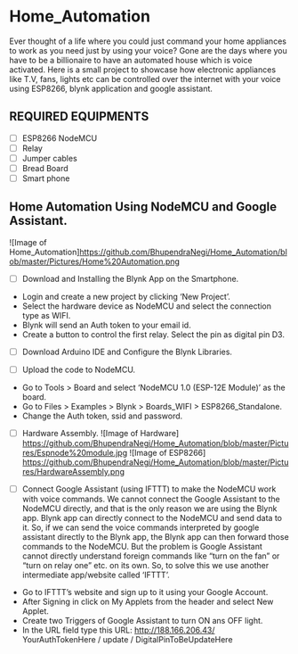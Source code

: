 # Home_Automation
Ever thought of a life where you could just command your home appliances to work as you need just by using your voice? Gone are the days where you have to be a billionaire to have an automated house which is voice activated.
Here is a small project to showcase how electronic appliances like T.V, fans, lights etc can be controlled over the internet with your voice using ESP8266, blynk application and google assistant.

## REQUIRED EQUIPMENTS
- [ ] ESP8266 NodeMCU
- [ ] Relay
- [ ] Jumper cables
- [ ] Bread Board
- [ ] Smart phone

## Home Automation Using NodeMCU and Google Assistant.
![Image of Home_Automation]https://github.com/BhupendraNegi/Home_Automation/blob/master/Pictures/Home%20Automation.png

- [ ] Download and Installing the Blynk App on the Smartphone.
* Login and create a new project by clicking ‘New Project’.
* Select the hardware device as NodeMCU and select the connection type as WIFI.
* Blynk will send an Auth token to your email id.
* Create a button to control the first relay. Select the pin as digital pin D3.

- [ ] Download Arduino IDE and Configure the Blynk Libraries.

- [ ] Upload the code to NodeMCU.
* Go to Tools > Board and select ‘NodeMCU 1.0 (ESP-12E Module)’ as the board.
* Go to Files > Examples > Blynk > Boards_WIFI > ESP8266_Standalone. 
* Change the Auth token, ssid and password.

- [ ] Hardware Assembly.
![Image of Hardware] https://github.com/BhupendraNegi/Home_Automation/blob/master/Pictures/Espnode%20module.jpg
![Image of ESP8266] https://github.com/BhupendraNegi/Home_Automation/blob/master/Pictures/HardwareAssembly.png

- [ ] Connect Google Assistant (using IFTTT) to make the NodeMCU work with voice commands.
We cannot connect the Google Assistant to the NodeMCU directly, and that is the only reason we are using the Blynk app. Blynk app can directly connect to the NodeMCU and send data to it. So, if we can send the voice commands interpreted by google assistant directly to the Blynk app, the Blynk app can then forward those commands to the NodeMCU. But the problem is Google Assistant cannot directly understand foreign commands like “turn on the fan” or “turn on relay one” etc. on its own. So, to solve this we use another intermediate app/website called ‘IFTTT’.

* Go to IFTTT’s website and sign up to it using your Google Account.
* After Signing in click on My Applets from the header and select New Applet.
* Create two Triggers of Google Assistant to turn ON ans OFF light.
* In the URL field type this URL:
http://188.166.206.43/ YourAuthTokenHere / update / DigitalPinToBeUpdateHere

